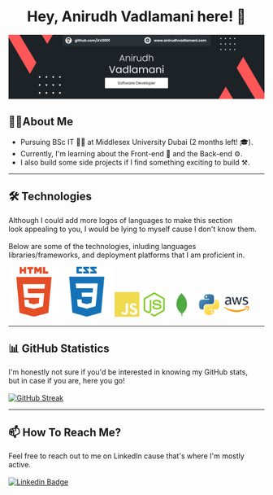 <h1 align="center">Hey, Anirudh Vadlamani here! 👋</h1>
<img src="Banner.png"> <br>
  
## 👨‍💻About Me
- Pursuing BSc IT 🧑‍🎓 at Middlesex University Dubai (2 months left! 🎓).
- Currently, I'm learning about the Front-end 🎨 and the Back-end ⚙️.
- I also build some side projects if I find something exciting to build ⚒️.
<hr>

## 🛠️ Technologies
Although I could add more logos of languages to make this section <br>
look appealing to you, I would be lying to myself cause I don't know them. 
<br><br>
Below are some of the technologies, inluding languages libraries/frameworks, and deployment platforms that I am proficient in.
<div>
    <img src="https://github.com/devicons/devicon/blob/master/icons/html5/html5-plain-wordmark.svg" alt="Logo of HTML5" width="100">
    <img src="https://github.com/devicons/devicon/blob/master/icons/css3/css3-plain-wordmark.svg" alt="Logo of CSS3" width="100">
    <img src="https://github.com/devicons/devicon/blob/master/icons/javascript/javascript-plain.svg" alt="Logo of JavaScript" width="50">
    <img src="https://github.com/devicons/devicon/blob/master/icons/nodejs/nodejs-plain.svg" alt="Logo of NodeJS" width="50">
    <img src="https://github.com/devicons/devicon/blob/master/icons/mongodb/mongodb-plain.svg" alt="Logo of MongoDB" width="50">
    <img src="https://github.com/devicons/devicon/blob/master/icons/python/python-original.svg" alt="Logo of Python" width="50">
  <img src="https://github.com/devicons/devicon/blob/master/icons/amazonwebservices/amazonwebservices-original-wordmark.svg" alt="Logo of AWS" width="50">
</div>
<hr>

## 📊 GitHub Statistics
I'm honestly not sure if you'd be interested in knowing my GitHub stats, <br>
but in case if you are, here you go! <br><br>
[![GitHub Streak](http://github-readme-streak-stats.herokuapp.com?user=AV2001&theme=dark&background=000000)](https://git.io/streak-stats)
<hr>

## 📫 How To Reach Me?
Feel free to reach out to me on LinkedIn cause that's where I'm mostly active.
<br><br>
[![Linkedin Badge](https://img.shields.io/badge/LinkedIn-0077B5?style=for-the-badge&logo=linkedin&logoColor=white)](https://www.linkedin.com/in/anirudh-vadlamani/)

